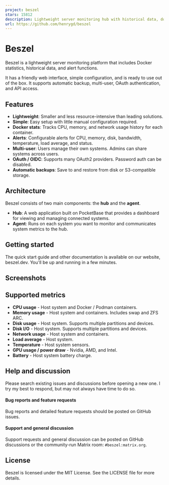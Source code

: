 ```yaml
---
project: beszel
stars: 15812
description: Lightweight server monitoring hub with historical data, docker stats, and alerts.
url: https://github.com/henrygd/beszel
---
```


Beszel
======

Beszel is a lightweight server monitoring platform that includes Docker statistics, historical data, and alert functions.

It has a friendly web interface, simple configuration, and is ready to use out of the box. It supports automatic backup, multi-user, OAuth authentication, and API access.

Features
--------

-   **Lightweight**: Smaller and less resource-intensive than leading solutions.
-   **Simple**: Easy setup with little manual configuration required.
-   **Docker stats**: Tracks CPU, memory, and network usage history for each container.
-   **Alerts**: Configurable alerts for CPU, memory, disk, bandwidth, temperature, load average, and status.
-   **Multi-user**: Users manage their own systems. Admins can share systems across users.
-   **OAuth / OIDC**: Supports many OAuth2 providers. Password auth can be disabled.
-   **Automatic backups**: Save to and restore from disk or S3-compatible storage.

Architecture
------------

Beszel consists of two main components: the **hub** and the **agent**.

-   **Hub**: A web application built on PocketBase that provides a dashboard for viewing and managing connected systems.
-   **Agent**: Runs on each system you want to monitor and communicates system metrics to the hub.

Getting started
---------------

The quick start guide and other documentation is available on our website, beszel.dev. You'll be up and running in a few minutes.

Screenshots
-----------

Supported metrics
-----------------

-   **CPU usage** - Host system and Docker / Podman containers.
-   **Memory usage** - Host system and containers. Includes swap and ZFS ARC.
-   **Disk usage** - Host system. Supports multiple partitions and devices.
-   **Disk I/O** - Host system. Supports multiple partitions and devices.
-   **Network usage** - Host system and containers.
-   **Load average** - Host system.
-   **Temperature** - Host system sensors.
-   **GPU usage / power draw** - Nvidia, AMD, and Intel.
-   **Battery** - Host system battery charge.

Help and discussion
-------------------

Please search existing issues and discussions before opening a new one. I try my best to respond, but may not always have time to do so.

#### Bug reports and feature requests

Bug reports and detailed feature requests should be posted on GitHub issues.

#### Support and general discussion

Support requests and general discussion can be posted on GitHub discussions or the community-run Matrix room: `#beszel:matrix.org`.

License
-------

Beszel is licensed under the MIT License. See the LICENSE file for more details.
